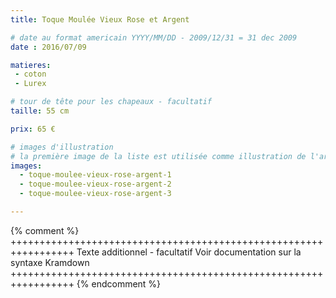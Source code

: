 ```yaml
---
title: Toque Moulée Vieux Rose et Argent

# date au format americain YYYY/MM/DD - 2009/12/31 = 31 dec 2009
date : 2016/07/09

matieres:
 - coton
 - Lurex

# tour de tête pour les chapeaux - facultatif
taille: 55 cm

prix: 65 €

# images d'illustration
# la première image de la liste est utilisée comme illustration de l'article dans les pages de listing.
images:
  - toque-moulee-vieux-rose-argent-1
  - toque-moulee-vieux-rose-argent-2
  - toque-moulee-vieux-rose-argent-3

---
```

{% comment %} +++++++++++++++++++++++++++++++++++++++++++++++++++++++++++++++++
              Texte additionnel - facultatif
              Voir documentation sur la syntaxe Kramdown
+++++++++++++++++++++++++++++++++++++++++++++++++++++++++++++++++ {% endcomment %}
